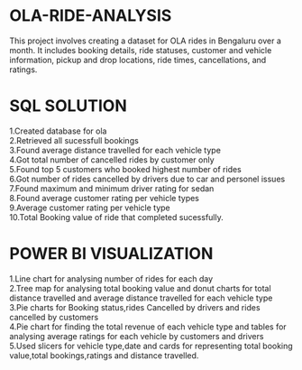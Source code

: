 # OLA-RIDE-ANALYSIS
This project involves creating a dataset for OLA rides in Bengaluru over a month. It includes booking details, ride statuses, customer and vehicle information, pickup and drop locations, ride times, cancellations, and ratings.
# SQL SOLUTION
1.Created database for ola <br>
2.Retrieved all sucessfull bookings <br>
3.Found average distance travelled for each vehicle type <br>
4.Got total number of cancelled rides by customer only <br>
5.Found top 5 customers who booked highest number of rides <br>
6.Got number of rides cancelled by drivers due to car and personel issues <br>
7.Found maximum and minimum driver rating for sedan <br>
8.Found average customer rating per vehicle types <br>
9.Average customer rating per vehicle type <br>
10.Total Booking value of ride that completed sucessfully.
# POWER BI VISUALIZATION
1.Line chart for analysing number of rides for each day <br>
2.Tree map for analysing total booking value and donut charts for total distance travelled and average distance travelled for each vehicle type <br>
3.Pie charts for Booking status,rides Cancelled by drivers and rides cancelled by customers <br>
4.Pie chart for finding the total revenue of each vehicle type and tables for analysing average ratings for each vehicle by customers and drivers <br>
5.Used slicers for vehicle type,date and cards for representing total booking value,total bookings,ratings and distance travelled. <br>
